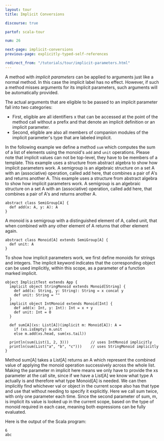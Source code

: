 ```yaml
---
layout: tour
title: Implicit Conversions

discourse: true

partof: scala-tour

num: 26

next-page: implicit-conversions
previous-page: explicitly-typed-self-references

redirect_from: "/tutorials/tour/implicit-parameters.html"
---
```


A method with _implicit parameters_ can be applied to arguments just like a normal method. In this case the implicit label has no effect. However, if such a method misses arguments for its implicit parameters, such arguments will be automatically provided.

The actual arguments that are eligible to be passed to an implicit parameter fall into two categories:

* First, eligible are all identifiers x that can be accessed at the point of the method call without a prefix and that denote an implicit definition or an implicit parameter.
* Second, eligible are also all members of companion modules of the implicit parameter's type that are labeled implicit.

In the following example we define a method `sum` which computes the sum of a list of elements using the monoid's `add` and `unit` operations. Please note that implicit values can not be top-level, they have to be members of a template.
This example uses a structure from abstract algebra to show how implicit parameters work.
A semigroup is an algebraic structure on a set A with an (associative) operation, called add here, that combines a pair of A's and returns another A.
This example uses a structure from abstract algebra to show how implicit parameters work. A semigroup is an algebraic structure on a set A with an (associative) operation, called add here, that combines a pair of A's and returns another A.
 
```tut
abstract class SemiGroup[A] {
  def add(x: A, y: A): A
}
```

A monoid is a semigroup with a distinguished element of A, called unit, that when combined with any other element of A returns that other element again.

```tut
abstract class Monoid[A] extends SemiGroup[A] {
  def unit: A
}
```

To show how implicit parameters work, we first define monoids for strings and integers. The implicit keyword indicates that the corresponding object can be used implicitly, within this scope, as a parameter of a function marked implicit.

```tut
object ImplicitTest extends App {
  implicit object StringMonoid extends Monoid[String] {
    def add(x: String, y: String): String = x concat y
    def unit: String = ""
  }
  implicit object IntMonoid extends Monoid[Int] {
    def add(x: Int, y: Int): Int = x + y
    def unit: Int = 0
  }
  
  def sum[A](xs: List[A])(implicit m: Monoid[A]): A =
    if (xs.isEmpty) m.unit
    else m.add(xs.head, sum(xs.tail))

  println(sum(List(1, 2, 3)))          // uses IntMonoid implicitly
  println(sum(List("a", "b", "c")))    // uses StringMonoid implicitly
}
```
Method sum[A] takes a List[A] returns an A which represent the combined value of applying the monoid operation successively across the whole list. Making the parameter m implicit here means we only have to provide the xs parameter at the call site, since if we have a List[A] we know what type A actually is and therefore what type Monoid[A] is needed. We can then implicitly find whichever val or object in the current scope also has that type and use that without needing to specify it explicitly.
Here we call sum twice, with only one parameter each time. Since the second parameter of sum, m, is implicit its value is looked up in the current scope, based on the type of monoid required in each case, meaning both expressions can be fully evaluated.

Here is the output of the Scala program:

```
6
abc
```